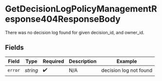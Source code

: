 # GetDecisionLogPolicyManagementResponse404ResponseBody

There was no decision log found for given decision_id, and owner_id.



## Fields

| Field                  | Type                   | Required               | Description            | Example                |
| ---------------------- | ---------------------- | ---------------------- | ---------------------- | ---------------------- |
| `error`                | *string*               | :heavy_check_mark:     | N/A                    | decision log not found |